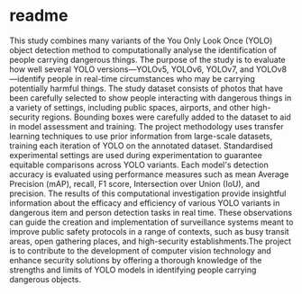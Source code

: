 # readme

This study combines many variants of the You Only Look Once (YOLO) object detection method to computationally analyse the identification of people carrying dangerous things. The purpose of the study is to evaluate how well several YOLO versions—YOLOv5, YOLOv6, YOLOv7, and YOLOv8—identify people in real-time circumstances who may be carrying potentially harmful things.
The study dataset consists of photos that have been carefully selected to show people interacting with dangerous things in a variety of settings, including public spaces, airports, and other high-security regions. Bounding boxes were carefully added to the dataset to aid in model assessment and training. The project methodology uses transfer learning techniques to use prior information from large-scale datasets, training each iteration of YOLO on the annotated dataset. Standardised experimental settings are used during experimentation to guarantee equitable comparisons across YOLO variants. Each model's detection accuracy is evaluated using performance measures such as mean Average Precision (mAP), recall, F1 score, Intersection over Union (IoU), and precision.
The results of this computational investigation provide insightful information about the efficacy and efficiency of various YOLO variants in dangerous item and person detection tasks in real time. These observations can guide the creation and implementation of surveillance systems meant to improve public safety protocols in a range of contexts, such as busy transit areas, open gathering places, and high-security establishments.The project is to contribute to the development of computer vision technology and enhance security solutions by offering a thorough knowledge of the strengths and limits of YOLO models in identifying people carrying dangerous objects.
